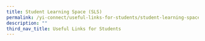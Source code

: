 ```yaml
---
title: Student Learning Space (SLS)
permalink: /yi-connect/useful-links-for-students/student-learning-space-sls/
description: ""
third_nav_title: Useful Links for Students
---
```


